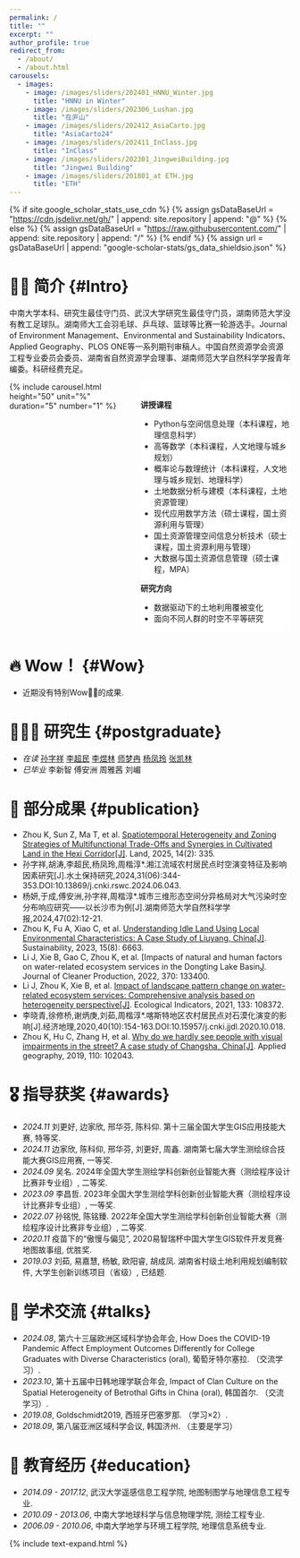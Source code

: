 ```yaml
---
permalink: /
title: ""
excerpt: ""
author_profile: true
redirect_from: 
  - /about/
  - /about.html
carousels:
  - images: 
    - image: /images/sliders/202401_HNNU_Winter.jpg
      title: "HNNU in Winter"
    - image: /images/sliders/202306_Lushan.jpg
      title: "在庐山"
    - image: /images/sliders/202412_AsiaCarto.jpg
      title: "AsiaCarto24"
    - image: /images/sliders/202411_InClass.jpg
      title: "InClass"
    - image: /images/sliders/202301_JingweiBuilding.jpg
      title: "Jingwei Building"
    - image: /images/sliders/201801_at ETH.jpg
      title: "ETH"
---
```


<style>
.main-content {
  display: flex;
  justify-content: space-between;
  gap: 20px;
}

.sliderBar {
  flex: 4;

  border-radius: 8px;

}

.sliderText {
  flex: 5;
  background-color: #fff;
  border-radius: 8px;
  padding-top:1rem;
}

.carousel__holder {
  width: 100%;
  height: 90%;
}

@media (max-width:768px){
  .main-content{
    flex-direction:column;
  }
  .sliderBar{
    max-width:100%;
    order:0;
  }
  .sliderText{
    order:1;
  }
}
</style>

{% if site.google_scholar_stats_use_cdn %}
{% assign gsDataBaseUrl = "https://cdn.jsdelivr.net/gh/" | append: site.repository | append: "@" %}
{% else %}
{% assign gsDataBaseUrl = "https://raw.githubusercontent.com/" | append: site.repository | append: "/" %}
{% endif %}
{% assign url = gsDataBaseUrl | append: "google-scholar-stats/gs_data_shieldsio.json" %}

<span class='anchor' id='about-me'></span>
# 👨‍🏫 简介 {#Intro}
中南大学本科、研究生最佳守门员、武汉大学研究生最佳守门员，湖南师范大学没有教工足球队。湖南师大工会羽毛球、乒乓球、篮球等比赛一轮游选手。Journal of Environment Management、Environmental and Sustainability Indicators、Applied Geography、PLOS ONE等一系列期刊审稿人。中国自然资源学会资源工程专业委员会委员、湖南省自然资源学会理事、湖南师范大学自然科学学报青年编委。科研经费充足。




<!-- 
{% include carousel.html height="50" unit="%" duration="5" number="1" %}

<div class='paper-box'><div class='paper-box-image'><div><div class="badge">In class</div><img src='images/in class.jpg' alt="sym" width="100%"></div></div>
<div class='paper-box-text' markdown="1">


**讲授课程**

- Python与空间信息处理（本科课程，地理信息科学）
- 高等数学（本科课程，人文地理与城乡规划）
- 概率论与数理统计（本科课程，人文地理与城乡规划、地理科学）
- 土地数据分析与建模（本科课程，土地资源管理）
- 大数据与国土资源信息管理（硕士课程，国土资源利用与管理）
- 现代应用数学方法（硕士课程，国土资源利用与管理和MPA）

**研究方向**

- 数据驱动下的土地利用覆被变化
- 面向不同人群的时空不平等研究
</div>

</div>

-->

<div class="main-content">
  <div class="sliderBar">
    {% include carousel.html height="50" unit="%" duration="5" number="1" %}
  </div>
  <div class='sliderText' markdown="1">


**讲授课程**

- Python与空间信息处理（本科课程，地理信息科学）
- 高等数学（本科课程，人文地理与城乡规划）
- 概率论与数理统计（本科课程，人文地理与城乡规划、地理科学）
- 土地数据分析与建模（本科课程，土地资源管理）
- 现代应用数学方法（硕士课程，国土资源利用与管理）
- 国土资源管理空间信息分析技术（硕士课程，国土资源利用与管理）
- 大数据与国土资源信息管理（硕士课程，MPA）

**研究方向**

- 数据驱动下的土地利用覆被变化
- 面向不同人群的时空不平等研究
</div>
</div>


# 🔥 Wow！ {#Wow}
- 近期没有特别Wow🎉🎉的成果.

# 👨🏻‍🎓 研究生 {#postgraduate}
- *在读* [孙字祥](/students/sunzixiang_2022/) [李超民]() [李煜林]() [师梦冉]() [杨凤玲]() [张凯林]() 
- *已毕业* 李新智 傅安洲 周雅茜 刘嵋 



# 📝 部分成果 {#publication} 


- Zhou K, Sun Z, Ma T, et al. [Spatiotemporal Heterogeneity and Zoning Strategies of Multifunctional Trade-Offs and Synergies in Cultivated Land in the Hexi Corridor[J]](https://www.mdpi.com/2073-445X/14/2/335). Land, 2025, 14(2): 335.
- 孙字祥,胡涛,李超民,杨凤玲,周楷淳*.湘江流域农村居民点时空演变特征及影响因素研究[J].水土保持研究,2024,31(06):344-353.DOI:10.13869/j.cnki.rswc.2024.06.043.
- 杨妍,于成,傅安洲,孙字祥,周楷淳*.城市三维形态空间分异格局对大气污染时空分布响应研究——以长沙市为例[J].湖南师范大学自然科学学报,2024,47(02):12-21.
- Zhou K, Fu A, Xiao C, et al. [Understanding Idle Land Using Local Environmental Characteristics: A Case Study of Liuyang, China[J]](https://www.mdpi.com/2071-1050/15/8/6663). Sustainability, 2023, 15(8): 6663.
- Li J, Xie B, Gao C, Zhou K, et al. [Impacts of natural and human factors on water-related ecosystem services in the Dongting Lake Basin[J](https://www.sciencedirect.com/science/article/abs/pii/S0959652622029833). Journal of Cleaner Production, 2022, 370: 133400.
- Li J, Zhou K, Xie B, et al. [Impact of landscape pattern change on water-related ecosystem services: Comprehensive analysis based on heterogeneity perspective[J]](https://www.sciencedirect.com/science/article/pii/S1470160X21010372). Ecological Indicators, 2021, 133: 108372.
- 李晓青,徐修桥,谢炳庚,刘茹,周楷淳*.喀斯特地区农村居民点对石漠化演变的影响[J].经济地理,2020,40(10):154-163.DOI:10.15957/j.cnki.jjdl.2020.10.018.
- Zhou K, Hu C, Zhang H, et al. [Why do we hardly see people with visual impairments in the street? A case study of Changsha, China[J]](https://www.sciencedirect.com/science/article/pii/S0143622818311172). Applied geography, 2019, 110: 102043.

# 🎖 指导获奖 {#awards} 
- *2024.11* 刘更好, 边家欣, 邢华芬, 陈科仰. 第十三届全国大学生GIS应用技能大赛, 特等奖.
- *2024.11* 边家欣, 陈科仰, 邢华芬, 刘更好, 周鑫. 湖南第七届大学生测绘综合技能大赛GIS应用赛, 一等奖. 
- *2024.09* 吴名. 2024年全国大学生测绘学科创新创业智能大赛（测绘程序设计比赛非专业组）, 二等奖.  
- *2023.09* 李昌哲. 2023年全国大学生测绘学科创新创业智能大赛（测绘程序设计比赛非专业组）, 一等奖. 
- *2022.07* 孙铭悦, 陈铭臻. 2022年全国大学生测绘学科创新创业智能大赛（测绘程序设计比赛非专业组）, 二等奖. 
- *2020.11* 疫苗下的“傲慢与偏见”, 2020易智瑞杯中国大学生GIS软件开发竞赛·地图故事组, 优胜奖.
- *2019.03* 刘茹, 易嘉慧, 杨敏, 欧阳睿, 胡成凤. 湖南省村级土地利用规划编制软件, 大学生创新训练项目（省级）, 已结题. 

# 💬 学术交流 {#talks} 
- *2024.08*, 第六十三届欧洲区域科学协会年会, How Does the COVID-19 Pandemic Affect Employment Outcomes Differently for College Graduates with Diverse Characteristics (oral), 葡萄牙特尔塞拉. （交流学习）. 
- *2023.10*, 第十五届中日韩地理学联合年会, Impact of Clan Culture on the Spatial Heterogeneity of Betrothal Gifts in China (oral), 韩国首尔. （交流学习）. 
- *2019.08*, Goldschmidt2019, 西班牙巴塞罗那. （学习×2）. 
- *2018.09*, 第八届亚洲区域科学会议, 韩国济州. （主要是学习） 

# 📖 教育经历 {#education} 
- *2014.09 - 2017.12*, 武汉大学遥感信息工程学院, 地图制图学与地理信息工程专业. 
- *2010.09 - 2013.06*, 中南大学地球科学与信息物理学院, 测绘工程专业. 
- *2006.09 - 2010.06*, 中南大学地学与环境工程学院, 地理信息系统专业. 

<script defer src="https://cn.vercount.one/js"></script>
<script>
var _hmt = _hmt || [];
(function() {
  var hm = document.createElement("script");
  hm.src = "https://hm.baidu.com/hm.js?b6170bbfcc07f16ceee0aaac69f3c970";
  var s = document.getElementsByTagName("script")[0]; 
  s.parentNode.insertBefore(hm, s);
})();
</script>

{% include text-expand.html %}
